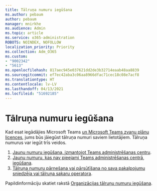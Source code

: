 ```yaml
---
title: Tālruņa numuru iegūšana
ms.author: pebaum
author: pebaum
manager: mnirkhe
ms.audience: Admin
ms.topic: article
ms.service: o365-administration
ROBOTS: NOINDEX, NOFOLLOW
localization_priority: Priority
ms.collection: Adm_O365
ms.custom:
- "9002342"
- "5613"
ms.openlocfilehash: 817aec945e037621dd2de3b32714eaab48aa8839
ms.sourcegitcommit: ef7ec42aba3c06aa8966dfac71cec18c08e7acf8
ms.translationtype: HT
ms.contentlocale: lv-LV
ms.lasthandoff: 04/13/2021
ms.locfileid: "51692185"
---
```

# <a name="get-phone-numbers"></a>Tālruņa numuru iegūšana

Kad esat iegādājies Microsoft Teams [un Microsoft Teams zvanu plānu licences](https://docs.microsoft.com/MicrosoftTeams/setting-up-your-phone-system#step-2-buy-and-assign-phone-system-and-calling-plan-licenses), jums būs jāiegūst tālruņa numuri saviem lietotājiem. Tālruņa numurus var iegūt trīs veidos.

1. [Jaunu numuru iegūšana, izmantojot Teams administrēšanas centru](https://docs.microsoft.com/MicrosoftTeams/setting-up-your-phone-system#get-new-user-phone-numbers-using-the-teams-admin-center).
2. [Jaunu numuru, kas nav pieejami Teams administrēšanas centrā, iegūšana](https://docs.microsoft.com/MicrosoftTeams/setting-up-your-phone-system#get-new-numbers-that-arent-available-in-the-teams-admin-center).
3. [Tālruņa numuru pārnešana vai pārsūtīšana no sava pakalpojumu sniedzēja vai tālruņa sakaru operatora](https://docs.microsoft.com/MicrosoftTeams/setting-up-your-phone-system#port-or-transfer-phone-numbers-from-your-service-provider-or-phone-carrier).

Papildinformāciju skatiet rakstā [Organizācijas tālruņu numuru iegūšana](https://docs.microsoft.com/MicrosoftTeams/setting-up-your-phone-system#port-or-transfer-phone-numbers-from-your-service-provider-or-phone-carrier).
